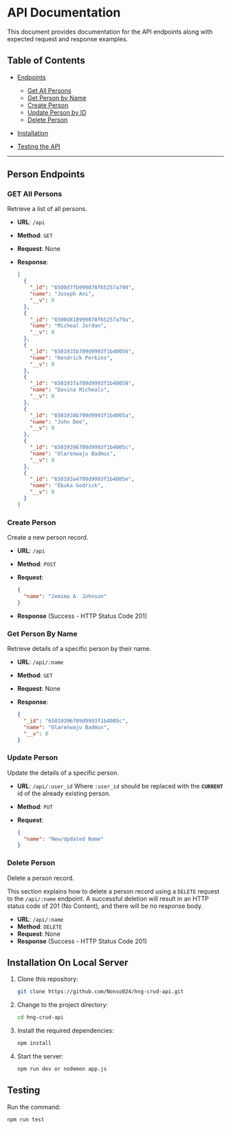 # API Documentation

This document provides documentation for the API endpoints along with expected request and response examples.

## Table of Contents

- [Endpoints](#person-endpoints)

  - [Get All Persons](#get-all-persons)
  - [Get Person by Name](#get-person-by-name)
  - [Create Person](#create-person)
  - [Update Person by ID](#update-person)
  - [Delete Person](#delete-person)

- [Installation](#installation-on-local-server)
- [Testing the API](#testing)

---

## Person Endpoints

### GET All Persons

Retrieve a list of all persons.

- **URL**: `/api`
- **Method**: `GET`
- **Request**: None
- **Response**:

  ```json
  [
    {
      "_id": "6500d7fb999078f65257a798",
      "name": "Joseph Ani",
      "__v": 0
    },
    {
      "_id": "6500d818999078f65257a79a",
      "name": "Micheal Jordan",
      "__v": 0
    },
    {
      "_id": "6501935b709d9993f1b40056",
      "name": "Kendrick Perkins",
      "__v": 0
    },
    {
      "_id": "6501937a709d9993f1b40058",
      "name": "Davina Micheals",
      "__v": 0
    },
    {
      "_id": "6501938b709d9993f1b4005a",
      "name": "John Doe",
      "__v": 0
    },
    {
      "_id": "65019396709d9993f1b4005c",
      "name": "Olarenwaju Badmus",
      "__v": 0
    },
    {
      "_id": "650193a4709d9993f1b4005e",
      "name": "Ebuka Godrick",
      "__v": 0
    }
  ]
  ```

### Create Person

Create a new person record.

- **URL**: `/api`
- **Method**: `POST`
- **Request**:

  ```json
  {
    "name": "Jemima A. Johnson"
  }
  ```

- **Response** (Success - HTTP Status Code 201)

### Get Person By Name

Retrieve details of a specific person by their name.

- **URL**: `/api/:name`
- **Method**: `GET`
- **Request**: None
- **Response**:

  ```json
  {
    "_id": "65019396709d9993f1b4005c",
    "name": "Olarenwaju Badmus",
    "__v": 0
  }
  ```

### Update Person

Update the details of a specific person.

- **URL**: `/api/:user_id` Where `:user_id` should be replaced with the **`CURRENT`** id of the already existing person.
- **Method**: `PUT`
- **Request**:

  ```json
  {
    "name": "New/Updated Name"
  }
  ```

### Delete Person

Delete a person record.

This section explains how to delete a person record using a `DELETE` request to the `/api/:name` endpoint. A successful deletion will result in an HTTP status code of 201 (No Content), and there will be no response body.

- **URL**: `/api/:name`
- **Method**: `DELETE`
- **Request**: None
- **Response** (Success - HTTP Status Code 201)

## Installation On Local Server

1. Clone this repository:

   ```bash
   git clone https://github.com/Nonso024/hng-crud-api.git
   ```

2. Change to the project directory:

   ```bash
   cd hng-crud-api
   ```

3. Install the required dependencies:

   ```bash
   npm install
   ```

4. Start the server:

   ```bash
   npm run dev or nodemon app.js
   ```

## Testing

Run the command:

```bash
npm run test
```
